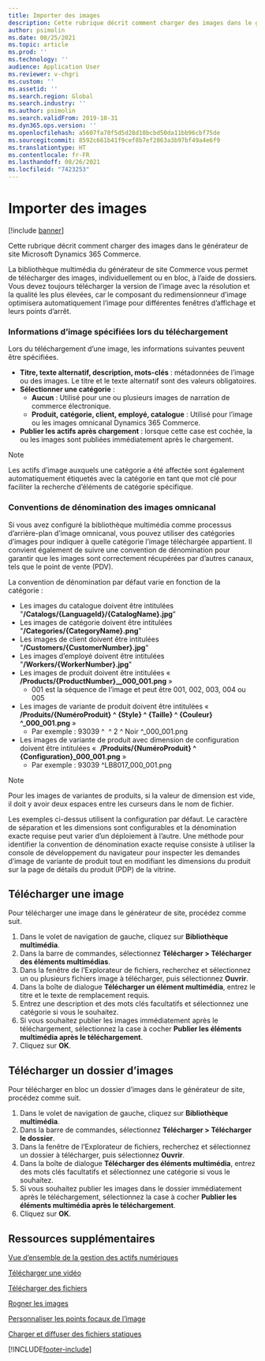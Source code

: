 ```yaml
---
title: Importer des images
description: Cette rubrique décrit comment charger des images dans le générateur de site Microsoft Dynamics 365 Commerce.
author: psimolin
ms.date: 08/25/2021
ms.topic: article
ms.prod: ''
ms.technology: ''
audience: Application User
ms.reviewer: v-chgri
ms.custom: ''
ms.assetid: ''
ms.search.region: Global
ms.search.industry: ''
ms.author: psimolin
ms.search.validFrom: 2019-10-31
ms.dyn365.ops.version: ''
ms.openlocfilehash: a5607fa70f5d5d28d10bcbd50da11bb96cbf75de
ms.sourcegitcommit: 8592c661b41f9cef8b7ef2863a3b97bf49a4e6f9
ms.translationtype: HT
ms.contentlocale: fr-FR
ms.lasthandoff: 08/26/2021
ms.locfileid: "7423253"
---
```

# <a name="upload-images"></a>Importer des images

[!include [banner](includes/banner.md)]

Cette rubrique décrit comment charger des images dans le générateur de site Microsoft Dynamics 365 Commerce.

La bibliothèque multimédia du générateur de site Commerce vous permet de télécharger des images, individuellement ou en bloc, à l’aide de dossiers. Vous devez toujours télécharger la version de l’image avec la résolution et la qualité les plus élevées, car le composant du redimensionneur d’image optimisera automatiquement l’image pour différentes fenêtres d’affichage et leurs points d’arrêt.

### <a name="image-information-specified-during-upload"></a>Informations d’image spécifiées lors du téléchargement

Lors du téléchargement d’une image, les informations suivantes peuvent être spécifiées.

- **Titre, texte alternatif, description, mots-clés** : métadonnées de l’image ou des images. Le titre et le texte alternatif sont des valeurs obligatoires.
- **Sélectionner une catégorie** :
    - **Aucun** : Utilisé pour une ou plusieurs images de narration de commerce électronique.
    - **Produit, catégorie, client, employé, catalogue** : Utilisé pour l’image ou les images omnicanal Dynamics 365 Commerce.
- **Publier les actifs après chargement** : lorsque cette case est cochée, la ou les images sont publiées immédiatement après le chargement.

> [!NOTE]
> Les actifs d’image auxquels une catégorie a été affectée sont également automatiquement étiquetés avec la catégorie en tant que mot clé pour faciliter la recherche d’éléments de catégorie spécifique.

### <a name="naming-conventions-for-omni-channel-images"></a>Conventions de dénomination des images omnicanal 

Si vous avez configuré la bibliothèque multimédia comme processus d’arrière-plan d’image omnicanal, vous pouvez utiliser des catégories d’images pour indiquer à quelle catégorie l’image téléchargée appartient. Il convient également de suivre une convention de dénomination pour garantir que les images sont correctement récupérées par d’autres canaux, tels que le point de vente (PDV).

La convention de dénomination par défaut varie en fonction de la catégorie :
- Les images du catalogue doivent être intitulées "**/Catalogs/\{LanguageId\}/\{CatalogName\}.jpg**"
- Les images de catégorie doivent être intitulées "**/Categories/\{CategoryName\}.png**"
- Les images de client doivent être intitulées "**/Customers/\{CustomerNumber\}.jpg**"
- Les images d’employé doivent être intitulées "**/Workers/\{WorkerNumber\}.jpg**"
- Les images de produit doivent être intitulées «  **/Products/\{ProductNumber\}\__000_001.png** »
    - 001 est la séquence de l’image et peut être 001, 002, 003, 004 ou 005
- Les images de variante de produit doivent être intitulées «  **/Produits/\{NuméroProduit\} \^ \{Style\} \^ \{Taille\} \^ \{Couleur\} \^\_000_001.png** »
    - Par exemple : 93039 \^ &nbsp;\^ 2 \^ Noir \^\_000_001.png
- Les images de variante de produit avec dimension de configuration doivent être intitulées «  **/Produits/\{NuméroProduit\} \^ \{Configuration\}\_000_001.png** »
    - Par exemple : 93039 \^LB8017_000_001.png

> [!NOTE]
> Pour les images de variantes de produits, si la valeur de dimension est vide, il doit y avoir deux espaces entre les curseurs dans le nom de fichier.

Les exemples ci-dessus utilisent la configuration par défaut. Le caractère de séparation et les dimensions sont configurables et la dénomination exacte requise peut varier d’un déploiement à l’autre. Une méthode pour identifier la convention de dénomination exacte requise consiste à utiliser la console de développement du navigateur pour inspecter les demandes d’image de variante de produit tout en modifiant les dimensions du produit sur la page de détails du produit (PDP) de la vitrine.

## <a name="upload-an-image"></a>Télécharger une image

Pour télécharger une image dans le générateur de site, procédez comme suit.

1. Dans le volet de navigation de gauche, cliquez sur **Bibliothèque multimédia**.
1. Dans la barre de commandes, sélectionnez **Télécharger \> Télécharger des éléments multimédias**.
1. Dans la fenêtre de l’Explorateur de fichiers, recherchez et sélectionnez un ou plusieurs fichiers image à télécharger, puis sélectionnez **Ouvrir**.
1. Dans la boîte de dialogue **Télécharger un élément multimédia**, entrez le titre et le texte de remplacement requis.
1. Entrez une description et des mots clés facultatifs et sélectionnez une catégorie si vous le souhaitez. 
1. Si vous souhaitez publier les images immédiatement après le téléchargement, sélectionnez la case à cocher **Publier les éléments multimédia après le téléchargement**.
1. Cliquez sur **OK**.

## <a name="upload-a-folder-of-images"></a>Télécharger un dossier d’images

Pour télécharger en bloc un dossier d’images dans le générateur de site, procédez comme suit.

1. Dans le volet de navigation de gauche, cliquez sur **Bibliothèque multimédia**.
1. Dans la barre de commandes, sélectionnez **Télécharger \> Télécharger le dossier**.
1. Dans la fenêtre de l’Explorateur de fichiers, recherchez et sélectionnez un dossier à télécharger, puis sélectionnez **Ouvrir**.
1. Dans la boîte de dialogue **Télécharger des éléments multimédia**, entrez des mots clés facultatifs et sélectionnez une catégorie si vous le souhaitez. 
1. Si vous souhaitez publier les images dans le dossier immédiatement après le téléchargement, sélectionnez la case à cocher **Publier les éléments multimédia après le téléchargement**.
1. Cliquez sur **OK**.

## <a name="additional-resources"></a>Ressources supplémentaires

[Vue d’ensemble de la gestion des actifs numériques](dam-overview.md)

[Télécharger une vidéo](dam-upload-video.md)

[Télécharger des fichiers](dam-upload-files.md)

[Rogner les images](dam-crop-images.md)

[Personnaliser les points focaux de l’image](dam-custom-focal-point.md)

[Charger et diffuser des fichiers statiques](upload-serve-static-files.md)


[!INCLUDE[footer-include](../includes/footer-banner.md)]
